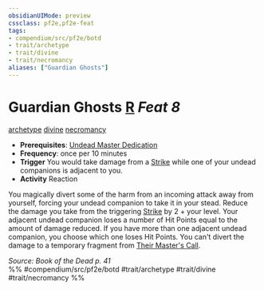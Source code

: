 ```yaml
---
obsidianUIMode: preview
cssclass: pf2e,pf2e-feat
tags:
- compendium/src/pf2e/botd
- trait/archetype
- trait/divine
- trait/necromancy
aliases: ["Guardian Ghosts"]
---
```

# Guardian Ghosts  [R](chapter-9-playing-the-game.md#Actions "Reaction") *Feat 8*  
[archetype](archetype.md "Archetype Feat Trait")  [divine](divine.md "Divine Tradition Trait")  [necromancy](necromancy.md "Necromancy School Trait")  

- **Prerequisites**: [Undead Master Dedication](undead-master-dedication-botd.md)
- **Frequency**: once per 10 minutes
- **Trigger** You would take damage from a [Strike](strike.md) while one of your undead companions is adjacent to you.
- **Activity** Reaction

You magically divert some of the harm from an incoming attack away from yourself, forcing your undead companion to take it in your stead. Reduce the damage you take from the triggering [Strike](strike.md) by 2 + your level. Your adjacent undead companion loses a number of Hit Points equal to the amount of damage reduced. If you have more than one adjacent undead companion, you choose which one loses Hit Points. You can't divert the damage to a temporary fragment from [Their Master's Call](their-masters-call-botd.md).

*Source: Book of the Dead p. 41*  
%% #compendium/src/pf2e/botd #trait/archetype #trait/divine #trait/necromancy %%